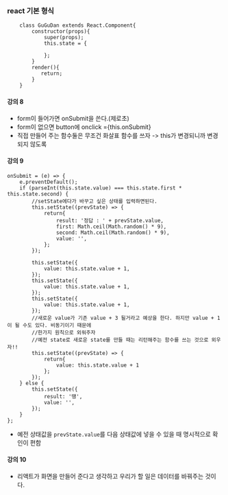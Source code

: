 ### react 기본 형식
```
    class GuGuDan extends React.Component{
        constructor(props){
            super(props);
            this.state = {

            };
        }
        render(){
           return;
        }
    }
```


#### 강의 8
- form이 들어가면 onSubmit을 쓴다.(제로초)
- form이 없으면 button에 onclick ={this.onSubmit}
- 직접 만들어 주는 함수둘은 무조건 화살표 함수를 쓰자 -> this가 변경되니까 변경되지 않도록

#### 강의 9
```
onSubmit = (e) => {
    e.preventDefault();
    if (parseInt(this.state.value) === this.state.first * this.state.second) {
        //setState에다가 바꾸고 싶은 상태를 입력하면된다.
        this.setState((prevState) => {
            return{
                result: '정답 : ' + prevState.value,
                first: Math.ceil(Math.random() * 9),
                second: Math.ceil(Math.random() * 9),
                value: '',
            };
        });

        this.setState({
            value: this.state.value + 1,
        });
        this.setState({
            value: this.state.value + 1,
        });
        this.setState({
            value: this.state.value + 1,
        });
        //새로운 value가 기존 value + 3 될거라고 예상을 한다. 하지만 value + 1이 될 수도 있다. 비동기이기 때문에
        //한가지 원칙으로 외워주자
        //예전 state로 새로운 state를 만들 때는 리턴해주는 함수를 쓰는 것으로 외우자!!
        this.setState((prevState) => {
            return{
                value: this.state.value + 1
            };
        });
    } else {
        this.setState({
            result: '땡',
            value: '',
        });
    }
};
```
- 예전 상태값을 `prevState.value`를 다음 상태값에 넣을 수 있을 때 명시적으로 확인이 편함

#### 강의 10
- 리액트가 화면을 만들어 준다고 생각하고 우리가 할 일은 데이터를 바꿔주는 것이다.
